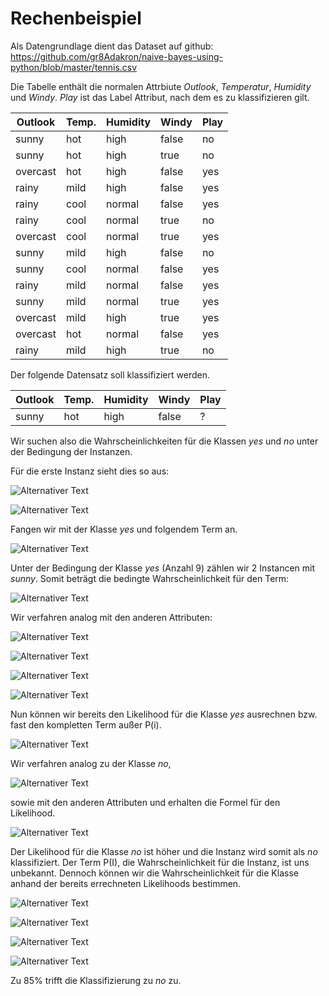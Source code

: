 # Rechenbeispiel

Als Datengrundlage dient das Dataset auf github:
<https://github.com/gr8Adakron/naive-bayes-using-python/blob/master/tennis.csv>

Die Tabelle enthält die normalen Attrbiute *Outlook*, *Temperatur*, *Humidity* und *Windy*.
*Play* ist das Label Attribut, nach dem es zu klassifizieren gilt.

|Outlook	|Temp.		|Humidity	|Windy		|Play		|
|-----------|-----------|-----------|-----------|-----------|
|sunny		|hot		|high		|false		|no			|
|sunny		|hot		|high		|true 		|no			|
|overcast	|hot		|high		|false 		|yes		|
|rainy		|mild		|high		|false 		|yes		|		
|rainy		|cool		|normal		|false 		|yes		|
|rainy		|cool		|normal		|true 		|no			|
|overcast	|cool		|normal		|true 		|yes		|
|sunny		|mild		|high		|false 		|no			|
|sunny		|cool		|normal		|false 		|yes		|
|rainy		|mild		|normal		|false 		|yes		|
|sunny		|mild		|normal		|true 		|yes		|
|overcast	|mild		|high		|true 		|yes		|
|overcast	|hot		|normal		|false 		|yes		|
|rainy		|mild		|high		|true 		|no			|

Der folgende Datensatz soll klassifiziert werden.

|Outlook	|Temp.		|Humidity	|Windy		|Play		|
|-----------|-----------|-----------|-----------|-----------|
|sunny		|hot		|high		|false		|?			|

Wir suchen also die Wahrscheinlichkeiten für die Klassen *yes* und *no* unter der Bedingung der Instanzen.

Für die erste Instanz sieht dies so aus:

![Alternativer Text](https://www.zahlen-kern.de/editor/equations/edoi.png)
<!--- Latex Code:
P(yes|I )= \frac{P( I _{ 1 } = sunny |yes) * P( I _{ 2 } = hot|yes) * 
P( I _{ 3 } = high|yes) * P( I _{ 4 } = true|yes) * P(yes)}
{ P(I) }
-->

![Alternativer Text](https://www.zahlen-kern.de/editor/equations/edoj.png)
<!--- Latex Code:
P(no|I )= \frac{P( I _{ 1 } = sunny |no) * P( I _{ 2 } = hot|no) * 
P( I _{ 3 } = high|no) * P( I _{ 4 } = true|no) * P(no)}
{ P(I) }
-->

Fangen wir mit der Klasse *yes* und folgendem Term an.

![Alternativer Text](https://www.zahlen-kern.de/editor/equations/edom.png)
<!--- Latex Code:
P( I _{ 1 } = sunny |yes) 
-->

Unter der Bedingung der Klasse *yes* (Anzahl 9) zählen wir 2 Instancen mit *sunny*. Somit beträgt die bedingte Wahrscheinlichkeit für den Term:

![Alternativer Text](https://www.zahlen-kern.de/editor/equations/edoq.png)
<!--- Latex Code:
P( I _{ 1 } = sunny |yes) = \frac{ 2 }{ 9 }
-->

Wir verfahren analog mit den anderen Attributen:

![Alternativer Text](https://www.zahlen-kern.de/editor/equations/edos.png)
<!--- Latex Code:
P( I _{ 2 } = hot|yes) = \frac{ 2 }{ 9 }
-->

![Alternativer Text](https://www.zahlen-kern.de/editor/equations/edot.png)
<!--- Latex Code:
P( I _{ 3 } = high|yes) = \frac{ 3 }{ 9 }
-->

![Alternativer Text](https://www.zahlen-kern.de/editor/equations/edou.png)
<!--- Latex Code:
P( I _{ 4 } = false|yes) = \frac{ 6 }{ 9 }
-->


![Alternativer Text](https://www.zahlen-kern.de/editor/equations/edov.png)
<!--- Latex Code:
P(yes) = \frac{ 9 }{ 14 }
-->

Nun können wir bereits den Likelihood für die Klasse *yes* ausrechnen bzw. fast den kompletten Term außer P(i). 

![Alternativer Text](https://www.zahlen-kern.de/editor/equations/edpi.png)
<!--- Latex Code:
Likelihood(yes) = \frac{ 2 }{ 9 } * \frac{ 2 }{ 9 } * \frac{ 3 }{ 9 } * \frac{ 6 }{ 9 } * \frac{ 9 }{ 14 } = \mathbold{ \frac{ 4 }{ 567 } } = \mathbold{ 0,0071 }
-->


Wir verfahren analog zu der Klasse *no*,

![Alternativer Text](https://www.zahlen-kern.de/editor/equations/edp1.png)
<!--- Latex Code:
P( I _{ 1 } = sunny |no) = \frac{ 3 }{ 5 }
-->

sowie mit den anderen Attributen und erhalten die Formel für den Likelihood.

![Alternativer Text](https://www.zahlen-kern.de/editor/equations/edpp.png)
<!--- Latex Code:
Likelihood(no) = \frac{ 3 }{ 5 } * \frac{ 2 }{ 5 } * \frac{ 4 }{ 5 } * \frac{ 3 }{ 5 } * \frac{ 5 }{ 14 } = \mathbold{ \frac{ 36 }{ 875} } = \mathbold{ 0,0411 }
-->

Der Likelihood für die Klasse *no* ist höher und die Instanz wird somit als *no* klassifiziert.
Der Term P(I), die Wahrscheinlichkeit für die Instanz, ist uns unbekannt. Dennoch können wir die Wahrscheinlichkeit für die Klasse anhand der bereits errechneten Likelihoods bestimmen.

![Alternativer Text](https://www.zahlen-kern.de/editor/equations/edpq.png)
<!--- Latex Code:
P(yes|I)=\frac{ Likelihood(yes) }{ Likelihood(yes) + Likelihood(no ) }
-->

![Alternativer Text](https://www.zahlen-kern.de/editor/equations/edpv.png)
<!--- Latex Code:
P(yes|I)=\frac{ 0,0071 }{ 0,0071 +0,0411 } = \mathbold{ 0.1473 }
-->

![Alternativer Text](https://www.zahlen-kern.de/editor/equations/edpr.png)
<!--- Latex Code:
P(no|I)=\frac{ Likelihood(no) }{ Likelihood(yes) + Likelihood(no ) }
-->

![Alternativer Text](https://www.zahlen-kern.de/editor/equations/edq0.png)
<!--- Latex Code:
P(no|I)=\frac{ 0,0411  }{ 0,0071 +0,0411 } = \mathbold{ 0.8527 }
-->

Zu 85% trifft die Klassifizierung zu *no* zu.
